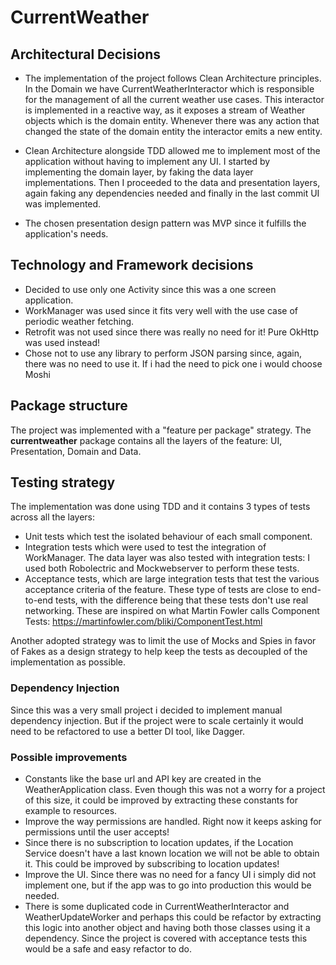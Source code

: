# CurrentWeather

## Architectural Decisions

- The implementation of the project follows Clean Architecture principles. In the Domain we have CurrentWeatherInteractor which is responsible for the management of all the current weather use cases. This interactor is implemented in a reactive way, as it exposes a stream of Weather objects which is the domain entity. Whenever there was any action that changed the state of the domain entity the interactor emits a new entity.

- Clean Architecture alongside TDD allowed me to implement most of the application without having to implement any UI. I started by implementing the domain layer, by faking the data layer implementations. Then I proceeded to the data and presentation layers, again faking any dependencies needed and finally in the last commit UI was implemented.  

- The chosen presentation design pattern was MVP since it fulfills the application's needs.

## Technology and Framework decisions

- Decided to use only one Activity since this was a one screen application.
- WorkManager was used since it fits very well with the use case of periodic weather fetching.
- Retrofit was not used since there was really no need for it! Pure OkHttp was used instead!
- Chose not to use any library to perform JSON parsing since, again, there was no need to use it. If i had the need to pick one i would choose Moshi

## Package structure

The project was implemented with a "feature per package" strategy. The **currentweather** package contains all the layers of the feature: UI, Presentation, Domain and Data.

## Testing strategy

The implementation was done using TDD and it contains 3 types of tests across all the layers:
  - Unit tests which test the isolated behaviour of each small component.
  - Integration tests which were used to test the integration of WorkManager. The data layer was also tested with integration tests: I used both Robolectric and Mockwebserver to perform these tests.
  - Acceptance tests, which are large integration tests that test the various acceptance criteria of the feature. These type of tests are close to end-to-end tests, with the difference being that these tests don't use real networking. These are inspired on what Martin Fowler calls Component Tests: https://martinfowler.com/bliki/ComponentTest.html
  
Another adopted strategy was to limit the use of Mocks and Spies in favor of Fakes as a design strategy to help keep the tests as decoupled of the implementation as possible. 

### Dependency Injection

Since this was a very small project i decided to implement manual dependency injection. But if the project were to scale certainly it would need to be refactored to use a better DI tool, like Dagger.


### Possible improvements

- Constants like the base url and API key are created in the WeatherApplication class. Even though this was not a worry for a project of this size, it could be improved by extracting these constants for example to resources. 
- Improve the way permissions are handled. Right now it keeps asking for permissions until the user accepts!
- Since there is no subscription to location updates, if the Location Service doesn't have a last known location we will not be able to obtain it. This could be improved by subscribing to location updates!
- Improve the UI. Since there was no need for a fancy UI i simply did not implement one, but if the app was to go into production this would be needed.
- There is some duplicated code in CurrentWeatherInteractor and WeatherUpdateWorker and perhaps this could be refactor by extracting this logic into another object and having both those classes using it a dependency. Since the project is covered with acceptance tests this would be a safe and easy refactor to do.
